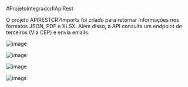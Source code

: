 #ProjetoIntegradorIIApiRest

O projeto APIRESTCR7Imports foi criado para retornar informações nos formatos JSON, PDF e XLSX. Além disso, a API consulta um endpoint de terceiros (Via CEP) e envia emails.

![image](https://github.com/DouglasProenca/ProjetoIntegradorIIApiRest/assets/78769051/28207f82-e17a-4705-b868-99cc2e15bdd0)

![image](https://github.com/DouglasProenca/ProjetoIntegradorIIApiRest/assets/78769051/e21a7bda-d1bf-4abf-bf7a-90ee89090ab3)

![image](https://github.com/DouglasProenca/ProjetoIntegradorIIApiRest/assets/78769051/6f4026c2-c7dc-4da1-9ce1-224c4edd53f1)

![image](https://github.com/DouglasProenca/ProjetoIntegradorIIApiRest/assets/78769051/767ad7ae-04e9-44ef-9ccf-a30217321a47)


